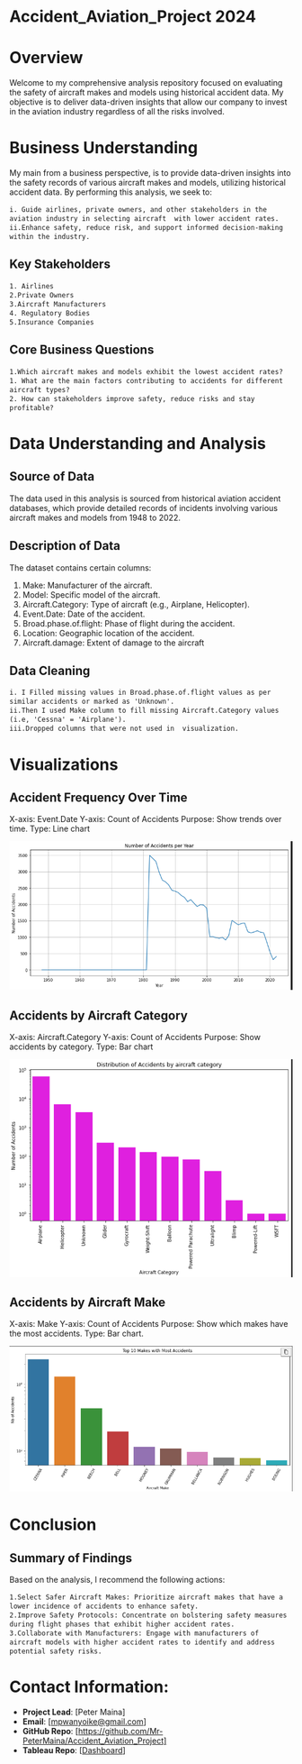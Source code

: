 # Accident_Aviation_Project 2024

# Overview

Welcome to my comprehensive analysis repository focused on evaluating the safety of aircraft makes and models using historical accident data. My objective is to deliver data-driven insights that allow our company to invest in the aviation industry regardless of all the risks involved.

# Business Understanding

My main from a business perspective, is to provide data-driven insights into the safety records of various aircraft makes and models, utilizing historical accident data. By performing this analysis, we seek to:

    i. Guide airlines, private owners, and other stakeholders in the aviation industry in selecting aircraft  with lower accident rates.
    ii.Enhance safety, reduce risk, and support informed decision-making within the industry.

## Key Stakeholders

    1. Airlines
    2.Private Owners
    3.Aircraft Manufacturers
    4. Regulatory Bodies
    5.Insurance Companies

## Core Business Questions

    1.Which aircraft makes and models exhibit the lowest accident rates?
    1. What are the main factors contributing to accidents for different aircraft types?
    2. How can stakeholders improve safety, reduce risks and stay profitable?

# Data Understanding and Analysis

## Source of Data
The data used in this analysis is sourced from historical aviation accident databases, which provide detailed records of incidents involving various aircraft makes and models from 1948 to 2022.

## Description of Data
The dataset contains certain columns:

1. Make: Manufacturer of the aircraft.
2. Model: Specific model of the aircraft.
3. Aircraft.Category: Type of aircraft (e.g., Airplane, Helicopter).
4. Event.Date: Date of the accident.
5. Broad.phase.of.flight: Phase of flight during the accident.
6. Location: Geographic location of the accident.
7. Aircraft.damage: Extent of damage to the aircraft

## Data Cleaning
    i. I Filled missing values in Broad.phase.of.flight values as per similar accidents or marked as 'Unknown'.
    ii.Then I used Make column to fill missing Aircraft.Category values (i.e, 'Cessna' = 'Airplane').
    iii.Dropped columns that were not used in  visualization.

# Visualizations

## Accident Frequency Over Time

X-axis: Event.Date
Y-axis: Count of Accidents
Purpose: Show trends over time.
Type: Line chart

![alt text](image.png)

## Accidents by Aircraft Category

X-axis: Aircraft.Category
Y-axis: Count of Accidents
Purpose: Show accidents by category.
Type: Bar chart

![alt text](image-2.png)

## Accidents by Aircraft Make

X-axis: Make
Y-axis: Count of Accidents
Purpose: Show which makes have the most accidents.
Type: Bar chart.

![alt text](image-1.png)

# Conclusion

## Summary of Findings
Based on the analysis, I recommend the following actions:

    1.Select Safer Aircraft Makes: Prioritize aircraft makes that have a lower incidence of accidents to enhance safety.
    2.Improve Safety Protocols: Concentrate on bolstering safety measures during flight phases that exhibit higher accident rates.
    3.Collaborate with Manufacturers: Engage with manufacturers of aircraft models with higher accident rates to identify and address potential safety risks.

# Contact Information:

- **Project Lead**: [Peter Maina]
- **Email**: [mpwanyoike@gmail.com]
- **GitHub Repo**: [https://github.com/Mr-PeterMaina/Accident_Aviation_Project]
- **Tableau Repo**: [[Dashboard](https://public.tableau.com/app/profile/mr.petermaina/viz/TableauProjects101/Dashboard1)]